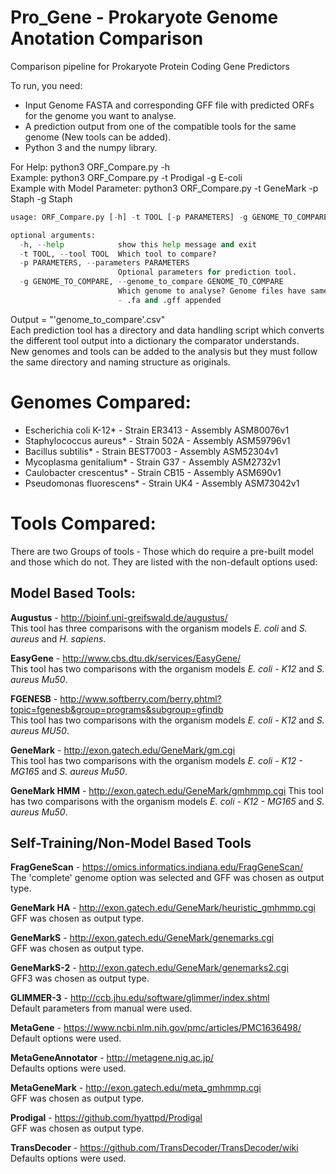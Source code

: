 # Pro_Gene - Prokaryote Genome Anotation Comparison 
Comparison pipeline for Prokaryote Protein Coding Gene Predictors

To run, you need:   
* Input Genome FASTA and corresponding GFF file with predicted ORFs for the genome you want to analyse.  
* A prediction output from one of the compatible tools for the same genome (New tools can be added).   
* Python 3 and the numpy library.

For Help: python3 ORF_Compare.py -h   
Example: python3 ORF_Compare.py -t Prodigal -g E-coli \
Example with Model Parameter: python3 ORF_Compare.py -t GeneMark -p Staph -g Staph  


```python
usage: ORF_Compare.py [-h] -t TOOL [-p PARAMETERS] -g GENOME_TO_COMPARE

optional arguments:
  -h, --help            show this help message and exit
  -t TOOL, --tool TOOL  Which tool to compare?
  -p PARAMETERS, --parameters PARAMETERS
                        Optional parameters for prediction tool.
  -g GENOME_TO_COMPARE, --genome_to_compare GENOME_TO_COMPARE
                        Which genome to analyse? Genome files have same prefix
                        - .fa and .gff appended


```

Output = "'genome_to_compare'.csv"   
Each prediction tool has a directory and data handling script which converts the different tool output into a dictionary the
comparator understands.  
New genomes and tools can be added to the analysis but they must follow the same directory and naming structure as originals.

# Genomes Compared:
* Escherichia coli K-12* - Strain ER3413 - Assembly ASM80076v1    
* Staphylococcus aureus* - Strain 502A - Assembly ASM59796v1  
* Bacillus subtilis* - Strain BEST7003 - Assembly ASM52304v1  
* Mycoplasma genitalium* - Strain G37 - Assembly ASM2732v1  
* Caulobacter crescentus* - Strain CB15 - Assembly ASM690v1  
* Pseudomonas fluorescens* - Strain UK4 - Assembly ASM73042v1  



# Tools Compared:   
There are two Groups of tools - Those which do require a pre-built model and those which do not. They are listed with the non-default options used:
## Model Based Tools:

**Augustus** - http://bioinf.uni-greifswald.de/augustus/  
This tool has three comparisons with the organism models *E. coli* and *S. aureus* and *H. sapiens*.  

**EasyGene** - http://www.cbs.dtu.dk/services/EasyGene/  
This tool has two comparisons with the organism models *E. coli - K12* and *S. aureus Mu50*.

 **FGENESB** - http://www.softberry.com/berry.phtml?topic=fgenesb&group=programs&subgroup=gfindb  
This tool has two comparisons with the organism models *E. coli - K12* and *S. aureus MU50*.   

 **GeneMark** - http://exon.gatech.edu/GeneMark/gm.cgi  
 This tool has two comparisons with the organism models *E. coli - K12 - MG165* and *S. aureus Mu50*.

**GeneMark HMM** -  http://exon.gatech.edu/GeneMark/gmhmmp.cgi
 This tool has two comparisons with the organism models *E. coli - K12 - MG165* and *S. aureus Mu50*.    

## Self-Training/Non-Model Based Tools

**FragGeneScan** - https://omics.informatics.indiana.edu/FragGeneScan/    
The 'complete' genome option was selected and GFF was chosen as output type.    

**GeneMark HA** - http://exon.gatech.edu/GeneMark/heuristic_gmhmmp.cgi  
GFF was chosen as output type.

**GeneMarkS** - http://exon.gatech.edu/GeneMark/genemarks.cgi  
GFF was chosen as output type.  

**GeneMarkS-2** - http://exon.gatech.edu/GeneMark/genemarks2.cgi   
GFF3 was chosen as output type.  

**GLIMMER-3** - http://ccb.jhu.edu/software/glimmer/index.shtml  
Default parameters from manual were used.  

**MetaGene** - https://www.ncbi.nlm.nih.gov/pmc/articles/PMC1636498/  
Default options were used.

**MetaGeneAnnotator** - http://metagene.nig.ac.jp/  
Defaults options were used.

**MetaGeneMark** - http://exon.gatech.edu/meta_gmhmmp.cgi  
GFF was chosen as output type.

**Prodigal** - https://github.com/hyattpd/Prodigal  
GFF was chosen as output type.

**TransDecoder** - https://github.com/TransDecoder/TransDecoder/wiki  
Defaults options were used.

